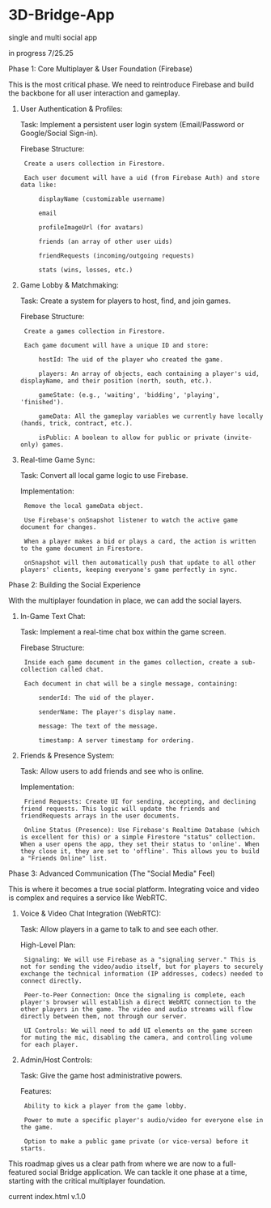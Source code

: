 # 3D-Bridge-App
single and multi social app




in progress
7/25.25

Phase 1: Core Multiplayer & User Foundation (Firebase)

This is the most critical phase. We need to reintroduce Firebase and build the backbone for all user interaction and gameplay.

1. User Authentication & Profiles:

    Task: Implement a persistent user login system (Email/Password or Google/Social Sign-in).

    Firebase Structure:

        Create a users collection in Firestore.

        Each user document will have a uid (from Firebase Auth) and store data like:

            displayName (customizable username)

            email

            profileImageUrl (for avatars)

            friends (an array of other user uids)

            friendRequests (incoming/outgoing requests)

            stats (wins, losses, etc.)

2. Game Lobby & Matchmaking:

    Task: Create a system for players to host, find, and join games.

    Firebase Structure:

        Create a games collection in Firestore.

        Each game document will have a unique ID and store:

            hostId: The uid of the player who created the game.

            players: An array of objects, each containing a player's uid, displayName, and their position (north, south, etc.).

            gameState: (e.g., 'waiting', 'bidding', 'playing', 'finished').

            gameData: All the gameplay variables we currently have locally (hands, trick, contract, etc.).

            isPublic: A boolean to allow for public or private (invite-only) games.

3. Real-time Game Sync:

    Task: Convert all local game logic to use Firebase.

    Implementation:

        Remove the local gameData object.

        Use Firebase's onSnapshot listener to watch the active game document for changes.

        When a player makes a bid or plays a card, the action is written to the game document in Firestore.

        onSnapshot will then automatically push that update to all other players' clients, keeping everyone's game perfectly in sync.

Phase 2: Building the Social Experience

With the multiplayer foundation in place, we can add the social layers.

1. In-Game Text Chat:

    Task: Implement a real-time chat box within the game screen.

    Firebase Structure:

        Inside each game document in the games collection, create a sub-collection called chat.

        Each document in chat will be a single message, containing:

            senderId: The uid of the player.

            senderName: The player's display name.

            message: The text of the message.

            timestamp: A server timestamp for ordering.

2. Friends & Presence System:

    Task: Allow users to add friends and see who is online.

    Implementation:

        Friend Requests: Create UI for sending, accepting, and declining friend requests. This logic will update the friends and friendRequests arrays in the user documents.

        Online Status (Presence): Use Firebase's Realtime Database (which is excellent for this) or a simple Firestore "status" collection. When a user opens the app, they set their status to 'online'. When they close it, they are set to 'offline'. This allows you to build a "Friends Online" list.

Phase 3: Advanced Communication (The "Social Media" Feel)

This is where it becomes a true social platform. Integrating voice and video is complex and requires a service like WebRTC.

1. Voice & Video Chat Integration (WebRTC):

    Task: Allow players in a game to talk to and see each other.

    High-Level Plan:

        Signaling: We will use Firebase as a "signaling server." This is not for sending the video/audio itself, but for players to securely exchange the technical information (IP addresses, codecs) needed to connect directly.

        Peer-to-Peer Connection: Once the signaling is complete, each player's browser will establish a direct WebRTC connection to the other players in the game. The video and audio streams will flow directly between them, not through our server.

        UI Controls: We will need to add UI elements on the game screen for muting the mic, disabling the camera, and controlling volume for each player.

2. Admin/Host Controls:

    Task: Give the game host administrative powers.

    Features:

        Ability to kick a player from the game lobby.

        Power to mute a specific player's audio/video for everyone else in the game.

        Option to make a public game private (or vice-versa) before it starts.

This roadmap gives us a clear path from where we are now to a full-featured social Bridge application. We can tackle it one phase at a time, starting with the critical multiplayer foundation.

current index.html v.1.0
